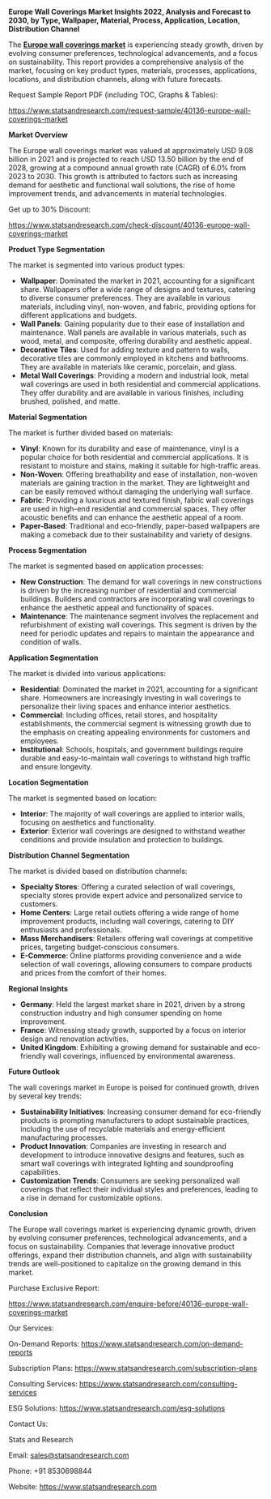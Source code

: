 ﻿**Europe Wall Coverings Market Insights 2022, Analysis and Forecast to 2030, by Type, Wallpaper, Material, Process, Application, Location, Distribution Channel**

The [**Europe wall coverings market**](https://www.statsandresearch.com/report/40136-europe-wall-coverings-market) is experiencing steady growth, driven by evolving consumer preferences, technological advancements, and a focus on sustainability. This report provides a comprehensive analysis of the market, focusing on key product types, materials, processes, applications, locations, and distribution channels, along with future forecasts.

Request Sample Report PDF (including TOC, Graphs & Tables):

<https://www.statsandresearch.com/request-sample/40136-europe-wall-coverings-market>

**Market Overview**

The Europe wall coverings market was valued at approximately USD 9.08 billion in 2021 and is projected to reach USD 13.50 billion by the end of 2028, growing at a compound annual growth rate (CAGR) of 6.0% from 2023 to 2030. This growth is attributed to factors such as increasing demand for aesthetic and functional wall solutions, the rise of home improvement trends, and advancements in material technologies.

Get up to 30% Discount:

<https://www.statsandresearch.com/check-discount/40136-europe-wall-coverings-market>

**Product Type Segmentation**

The market is segmented into various product types:

- **Wallpaper**: Dominated the market in 2021, accounting for a significant share. Wallpapers offer a wide range of designs and textures, catering to diverse consumer preferences. They are available in various materials, including vinyl, non-woven, and fabric, providing options for different applications and budgets.
- **Wall Panels**: Gaining popularity due to their ease of installation and maintenance. Wall panels are available in various materials, such as wood, metal, and composite, offering durability and aesthetic appeal.
- **Decorative Tiles**: Used for adding texture and pattern to walls, decorative tiles are commonly employed in kitchens and bathrooms. They are available in materials like ceramic, porcelain, and glass.
- **Metal Wall Coverings**: Providing a modern and industrial look, metal wall coverings are used in both residential and commercial applications. They offer durability and are available in various finishes, including brushed, polished, and matte.

**Material Segmentation**

The market is further divided based on materials:

- **Vinyl**: Known for its durability and ease of maintenance, vinyl is a popular choice for both residential and commercial applications. It is resistant to moisture and stains, making it suitable for high-traffic areas.
- **Non-Woven**: Offering breathability and ease of installation, non-woven materials are gaining traction in the market. They are lightweight and can be easily removed without damaging the underlying wall surface.
- **Fabric**: Providing a luxurious and textured finish, fabric wall coverings are used in high-end residential and commercial spaces. They offer acoustic benefits and can enhance the aesthetic appeal of a room.
- **Paper-Based**: Traditional and eco-friendly, paper-based wallpapers are making a comeback due to their sustainability and variety of designs.

**Process Segmentation**

The market is segmented based on application processes:

- **New Construction**: The demand for wall coverings in new constructions is driven by the increasing number of residential and commercial buildings. Builders and contractors are incorporating wall coverings to enhance the aesthetic appeal and functionality of spaces.
- **Maintenance**: The maintenance segment involves the replacement and refurbishment of existing wall coverings. This segment is driven by the need for periodic updates and repairs to maintain the appearance and condition of walls.

**Application Segmentation**

The market is divided into various applications:

- **Residential**: Dominated the market in 2021, accounting for a significant share. Homeowners are increasingly investing in wall coverings to personalize their living spaces and enhance interior aesthetics.
- **Commercial**: Including offices, retail stores, and hospitality establishments, the commercial segment is witnessing growth due to the emphasis on creating appealing environments for customers and employees.
- **Institutional**: Schools, hospitals, and government buildings require durable and easy-to-maintain wall coverings to withstand high traffic and ensure longevity.

**Location Segmentation**

The market is segmented based on location:

- **Interior**: The majority of wall coverings are applied to interior walls, focusing on aesthetics and functionality.
- **Exterior**: Exterior wall coverings are designed to withstand weather conditions and provide insulation and protection to buildings.

**Distribution Channel Segmentation**

The market is divided based on distribution channels:

- **Specialty Stores**: Offering a curated selection of wall coverings, specialty stores provide expert advice and personalized service to customers.
- **Home Centers**: Large retail outlets offering a wide range of home improvement products, including wall coverings, catering to DIY enthusiasts and professionals.
- **Mass Merchandisers**: Retailers offering wall coverings at competitive prices, targeting budget-conscious consumers.
- **E-Commerce**: Online platforms providing convenience and a wide selection of wall coverings, allowing consumers to compare products and prices from the comfort of their homes.

**Regional Insights**

- **Germany**: Held the largest market share in 2021, driven by a strong construction industry and high consumer spending on home improvement.
- **France**: Witnessing steady growth, supported by a focus on interior design and renovation activities.
- **United Kingdom**: Exhibiting a growing demand for sustainable and eco-friendly wall coverings, influenced by environmental awareness.

**Future Outlook**

The wall coverings market in Europe is poised for continued growth, driven by several key trends:

- **Sustainability Initiatives**: Increasing consumer demand for eco-friendly products is prompting manufacturers to adopt sustainable practices, including the use of recyclable materials and energy-efficient manufacturing processes.
- **Product Innovation**: Companies are investing in research and development to introduce innovative designs and features, such as smart wall coverings with integrated lighting and soundproofing capabilities.
- **Customization Trends**: Consumers are seeking personalized wall coverings that reflect their individual styles and preferences, leading to a rise in demand for customizable options.

**Conclusion**

The Europe wall coverings market is experiencing dynamic growth, driven by evolving consumer preferences, technological advancements, and a focus on sustainability. Companies that leverage innovative product offerings, expand their distribution channels, and align with sustainability trends are well-positioned to capitalize on the growing demand in this market.

Purchase Exclusive Report:

<https://www.statsandresearch.com/enquire-before/40136-europe-wall-coverings-market>


Our Services:

On-Demand Reports: <https://www.statsandresearch.com/on-demand-reports>

Subscription Plans: <https://www.statsandresearch.com/subscription-plans>

Consulting Services: <https://www.statsandresearch.com/consulting-services>

ESG Solutions: <https://www.statsandresearch.com/esg-solutions>

Contact Us:

Stats and Research

Email: <sales@statsandresearch.com>

Phone: +91 8530698844

Website: <https://www.statsandresearch.com>



